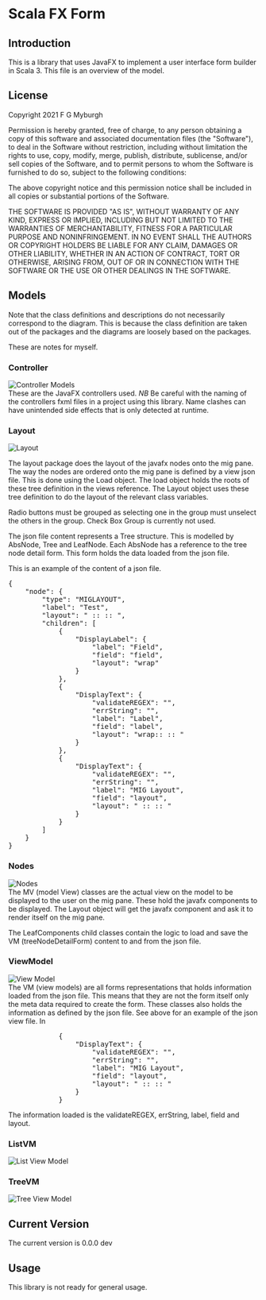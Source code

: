 # Scala FX Form 

## Introduction
This is a library that uses JavaFX to implement a user interface form builder in Scala 3. This file is an overview of the model.

## License
Copyright 2021 F G Myburgh

Permission is hereby granted, free of charge, to any person obtaining a copy of this software and associated documentation files (the "Software"), to deal in the Software without restriction, including without limitation the rights to use, copy, modify, merge, publish, distribute, sublicense, and/or sell copies of the Software, and to permit persons to whom the Software is furnished to do so, subject to the following conditions:

The above copyright notice and this permission notice shall be included in all copies or substantial portions of the Software.

THE SOFTWARE IS PROVIDED "AS IS", WITHOUT WARRANTY OF ANY KIND, EXPRESS OR IMPLIED, INCLUDING BUT NOT LIMITED TO THE WARRANTIES OF MERCHANTABILITY, FITNESS FOR A PARTICULAR PURPOSE AND NONINFRINGEMENT. IN NO EVENT SHALL THE AUTHORS OR COPYRIGHT HOLDERS BE LIABLE FOR ANY CLAIM, DAMAGES OR OTHER LIABILITY, WHETHER IN AN ACTION OF CONTRACT, TORT OR OTHERWISE, ARISING FROM, OUT OF OR IN CONNECTION WITH THE SOFTWARE OR THE USE OR OTHER DEALINGS IN THE SOFTWARE.

## Models
Note that the class definitions and descriptions do not necessarily correspond to the diagram. This is because the class definition are taken out of the packages and the diagrams are loosely based on the packages.

These are notes for myself.

### Controller
![Controller Models](controller.jpg)  
These are the JavaFX controllers used.  *NB* Be careful with the naming of the controllers fxml files in a project using this library. Name clashes can have unintended side effects that is only detected at runtime.

### Layout
![Layout](Layout.jpg)  

The layout package does the layout of the javafx nodes onto the mig pane. The way the nodes are ordered onto the mig pane is defined by a view json file. This is done using the Load object. The load object holds the roots of these tree definition in the views reference. The Layout object uses these tree definition to do the layout of the relevant class variables.

Radio buttons must be grouped as selecting one in the group must unselect the others in the group. Check Box Group is currently not used.

The json file content represents a Tree structure. This is modelled by AbsNode, Tree and LeafNode. Each AbsNode has a reference to the tree node detail form. This form holds the data loaded from the json file.

This is an example of the content of a json file.
<pre>
{
    "node": {
        "type": "MIGLAYOUT",
        "label": "Test",
        "layout": " :: :: ",
        "children": [
            {
                "DisplayLabel": {
                    "label": "Field",
                    "field": "field",
                    "layout": "wrap"
                }
            },
            {
                "DisplayText": {
                    "validateREGEX": "",
                    "errString": "",
                    "label": "Label",
                    "field": "label",
                    "layout": "wrap:: :: "
                }
            },
            {
                "DisplayText": {
                    "validateREGEX": "",
                    "errString": "",
                    "label": "MIG Layout",
                    "field": "layout",
                    "layout": " :: :: "
                }
            }
        ]
    }
}
</pre>

### Nodes
![Nodes](Nodes.jpg)  
The MV (model View) classes are the actual view on the model to be displayed to the user on the mig pane. These hold the javafx components to be displayed. The Layout object will get the javafx component and ask it to render itself on the mig pane. 

The LeafComponents child classes contain the logic to load and save the VM (treeNodeDetailForm) content to and from the json file.

### ViewModel
![View Model](viewmodel.jpg)  
The VM (view models) are all forms representations that holds information loaded from the json file. This means that they are not the form itself only the meta data required to create the form. These classes also holds the information as defined by the json file. See above for an example of the json view file. In
<pre>
            {
                "DisplayText": {
                    "validateREGEX": "",
                    "errString": "",
                    "label": "MIG Layout",
                    "field": "layout",
                    "layout": " :: :: "
                }
            }
</pre>
The information loaded is the validateREGEX, errString, label, field and layout.

### ListVM
![List View Model](viewmodel.listvm.jpg)  

### TreeVM
![Tree View Model](viewmodel.treevm.jpg)  

## Current Version
The current version is 0.0.0 dev

## Usage
This library is not ready for general usage.


